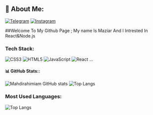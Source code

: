 ## 💫 About Me:


[![Telegram](https://img.shields.io/badge/Telegram-blue?logo=telegram)](https://t.me/Mahdirahimiam)
[![Instagram](https://img.shields.io/badge/Instagram-red?logo=instagram)](https://instagram.com/mahdirahimiam)

##Welcome To My Github Page ;
My name Is Maziar And I Intrested In React&Node.js

### Tech Stack:
![CSS3](https://img.shields.io/badge/-CSS3-1572B6?logo=css3&logoColor=white)
![HTML5](https://img.shields.io/badge/-HTML5-E34F26?logo=html5&logoColor=white)
![JavaScript](https://img.shields.io/badge/-JavaScript-F7DF1E?logo=javascript&logoColor=black)
![React](https://img.shields.io/badge/-React-61DAFB?logo=react&logoColor=black)
...

#### 📊 GitHub Stats::
![Mahdirahimiam GitHub stats](https://github-readme-stats.vercel.app/api?username=Mahdirahimiam&show_icons=true&theme=radical)
![Top Langs](https://github-readme-stats.vercel.app/api/top-langs/?username=Mahdirahimiam&layout=compact&theme=radical)

### Most Used Languages:
![Top Langs](https://github-readme-stats.vercel.app/api/top-langs/?username=Mahdirahimiam&layout=compact&theme=radical)
<!--
**Mahdirahimiam/Mahdirahimiam** is a ✨ _special_ ✨ repository because its `README.md` (this file) appears on your GitHub profile.

Here are some ideas to get you started:

- 🔭 I’m currently working on ...
- 🌱 I’m currently learning ...
- 👯 I’m looking to collaborate on ...
- 🤔 I’m looking for help with ...
- 💬 Ask me about ...
- 📫 How to reach me: ...
- 😄 Pronouns: ...
- ⚡ Fun fact: ...
-->
